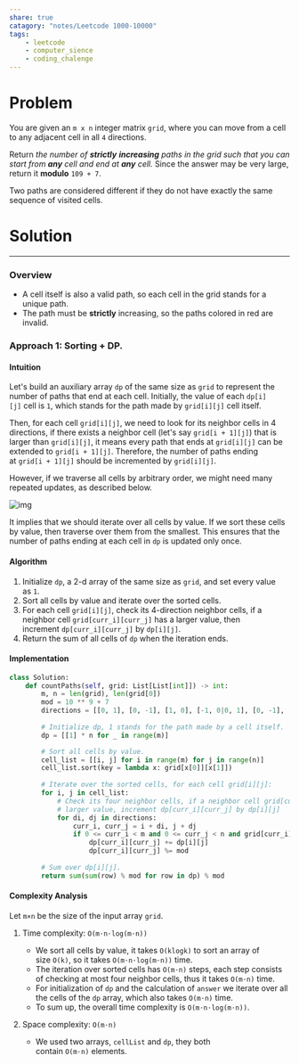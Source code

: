 ```yaml
---
share: true
catagory: "notes/Leetcode 1000-10000"
tags:
    - leetcode
    - computer_sience
    - coding_chalenge
---
```


# Problem

You are given an `m x n` integer matrix `grid`, where you can move from a cell to any adjacent cell in all `4` directions.

Return _the number of **strictly** **increasing** paths in the grid such that you can start from **any** cell and end at **any** cell._ Since the answer may be very large, return it **modulo** `109 + 7`.

Two paths are considered different if they do not have exactly the same sequence of visited cells.


# Solution

---

### Overview
- A cell itself is also a valid path, so each cell in the grid stands for a unique path.
- The path must be **strictly** increasing, so the paths colored in red are invalid.

### Approach 1: Sorting + DP.

#### Intuition
Let's build an auxiliary array `dp` of the same size as `grid` to represent the number of paths that end at each cell. Initially, the value of each `dp[i][j]` cell is `1`, which stands for the path made by `grid[i][j]` cell itself.

Then, for each cell `grid[i][j]`, we need to look for its neighbor cells in 4 directions, if there exists a neighbor cell (let's say `grid[i + 1][j]`) that is larger than `grid[i][j]`, it means every path that ends at `grid[i][j]` can be extended to `grid[i + 1][j]`. Therefore, the number of paths ending at `grid[i + 1][j]` should be incremented by `grid[i][j]`.

However, if we traverse all cells by arbitrary order, we might need many repeated updates, as described below.

![img](https://leetcode.com/problems/number-of-increasing-paths-in-a-grid/Figures/2328/wrong.png)

It implies that we should iterate over all cells by value. If we sort these cells by value, then traverse over them from the smallest. This ensures that the number of paths ending at each cell in `dp` is updated only once.

#### Algorithm
1. Initialize `dp`, a 2-d array of the same size as `grid`, and set every value as `1`.
2. Sort all cells by value and iterate over the sorted cells.
3. For each cell `grid[i][j]`, check its 4-direction neighbor cells, if a neighbor cell `grid[curr_i][curr_j]` has a larger value, then increment `dp[curr_i][curr_j]` by `dp[i][j]`.
4. Return the sum of all cells of `dp` when the iteration ends.

#### Implementation
```python
class Solution:
    def countPaths(self, grid: List[List[int]]) -> int:
        m, n = len(grid), len(grid[0])
        mod = 10 ** 9 + 7
        directions = [[0, 1], [0, -1], [1, 0], [-1, 0|0, 1], [0, -1], [1, 0], [-1, 0]]
        
        # Initialize dp, 1 stands for the path made by a cell itself.
        dp = [[1] * n for _ in range(m)]

        # Sort all cells by value.
        cell_list = [[i, j] for i in range(m) for j in range(n)]
        cell_list.sort(key = lambda x: grid[x[0]][x[1]])
        
        # Iterate over the sorted cells, for each cell grid[i][j]: 
        for i, j in cell_list:
            # Check its four neighbor cells, if a neighbor cell grid[curr_i][curr_j] has a
            # larger value, increment dp[curr_i][curr_j] by dp[i][j]
            for di, dj in directions:
                curr_i, curr_j = i + di, j + dj
                if 0 <= curr_i < m and 0 <= curr_j < n and grid[curr_i][curr_j] > grid[i][j]:
                    dp[curr_i][curr_j] += dp[i][j]
                    dp[curr_i][curr_j] %= mod
        
        # Sum over dp[i][j].
        return sum(sum(row) % mod for row in dp) % mod
```

#### Complexity Analysis

Let `m×n` be the size of the input array `grid`.

1. Time complexity: `O(m⋅n⋅log(m⋅n))`
    - We sort all cells by value, it takes `O(klogk)` to sort an array of size `O(k)`, so it takes `O(m⋅n⋅log(m⋅n))` time.
    - The iteration over sorted cells has `O(m⋅n)` steps, each step consists of checking at most four neighbor cells, thus it takes `O(m⋅n)` time.
    - For initialization of `dp` and the calculation of `answer` we iterate over all the cells of the `dp` array, which also takes `O(m⋅n)` time.
    - To sum up, the overall time complexity is `O(m⋅n⋅log(m⋅n))`.

2. Space complexity: `O(m⋅n)`
    - We used two arrays, `cellList` and `dp`, they both contain `O(m⋅n)` elements.
